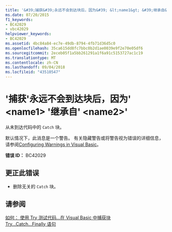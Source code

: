 ```yaml
---
title: '&#39;捕获&#39;永远不会到达块后，因为&#39; &lt;name1&gt; &#39;继承自&#39; &lt;name2&gt;&#39;'
ms.date: 07/20/2015
f1_keywords:
- BC42029
- vbc42029
helpviewer_keywords:
- BC42029
ms.assetid: 4bc84a84-ec7e-49db-8794-4fb71d36d5c0
ms.openlocfilehash: 35ca615dd8fc7bbc0b2d1ae0039e9f2e70e05df6
ms.sourcegitcommit: 2eceb05f1a5bb261291a1f6a91c5153727ac1c19
ms.translationtype: MT
ms.contentlocale: zh-CN
ms.lasthandoff: 09/04/2018
ms.locfileid: "43510547"
---
```

# <a name="39catch39-block-never-reached-because-39ltname1gt39-inherits-from-39ltname2gt39"></a>&#39;捕获&#39;永远不会到达块后，因为&#39; &lt;name1&gt; &#39;继承自&#39; &lt;name2&gt;&#39;
从未到达代码中的 `Catch` 块。  
  
 默认情况下，此消息是一个警告。 有关隐藏警告或将警告视为错误的详细信息，请参阅[Configuring Warnings in Visual Basic](/visualstudio/ide/configuring-warnings-in-visual-basic)。  
  
 **错误 ID：** BC42029  
  
## <a name="to-correct-this-error"></a>更正此错误  
  
-   删除无关的 `Catch` 块。  
  
## <a name="see-also"></a>请参阅  
 [如何： 使用 Try 测试代码...在 Visual Basic 中捕获块](https://msdn.microsoft.com/library/8368e205-ed73-4185-a247-af84fb4fafa9)  
 [Try...Catch...Finally 语句](../../visual-basic/language-reference/statements/try-catch-finally-statement.md)
